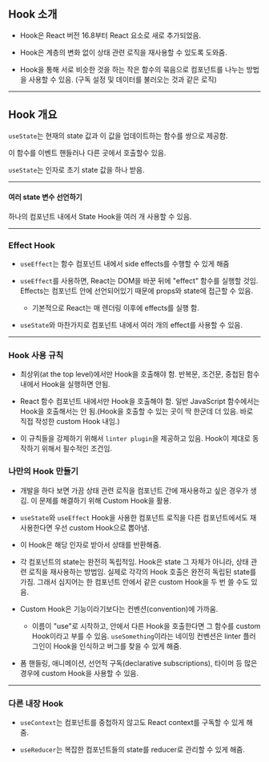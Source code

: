 ## Hook 소개

- Hook은 React 버전 16.8부터 React 요소로 새로 추가되었음.

- Hook은 계층의 변화 없이 상태 관련 로직을 재사용할 수 있도록 도와줌.

- Hook을 통해 서로 비슷한 것을 하는 작은 함수의 묶음으로 컴포넌트를 나누는 방법을 사용할 수 있음. (구독 설정 및 데이터를 불러오는 것과 같은 로직)

---

## Hook 개요

`useState`는 현재의 state 값과 이 값을 업데이트하는 함수를 쌍으로 제공함.

이 함수를 이벤트 핸들러나 다른 곳에서 호출할수 있음.

`useState`는 인자로 초기 state 값을 하나 받음.

---

#### 여러 state 변수 선언하기

하나의 컴포넌트 내에서 State Hook을 여러 개 사용할 수 있음.

---

### Effect Hook

- `useEffect`는 함수 컴포넌트 내에서 side effects를 수행할 수 있게 해줌

- `useEffect`를 사용하면, React는 DOM을 바꾼 뒤에 "effect" 함수를 실행할 것임. Effects는 컴포넌트 안에 선언되어있기 때문에 props와 state에 접근할 수 있음.
  
  - 기본적으로 React는 매 렌더링 이후에 effects를 실행 함.

- `useState`와 마찬가지로 컴포넌트 내에서 여러 개의 effect를 사용할 수 있음.

---

### Hook 사용 규칙

- 최상위(at the top level)에서만 Hook을 호출해야 함. 반복문, 조건문, 중첩된 함수 내에서 Hook을 실행하면 안됨.

- React 함수 컴포넌트 내에서만 Hook을 호출해야 함. 일반 JavaScript 함수에서는 Hook을 호출해서는 안 됨.(Hook을 호출할 수 있는 곳이 딱 한군데 더 있음. 바로 직접 작성한 custom Hook 내임.)

- 이 규칙들을 강제하기 위해서 `linter plugin`을 제공하고 있음. Hook이 제대로 동작하기 위해서 필수적인 조건임.

### 나만의 Hook 만들기

- 개발을 하다 보면 가끔 상태 관련 로직을 컴포넌트 간에 재사용하고 싶은 경우가 생김. 이 문제를 해결하기 위해 Custom Hook을 활용.

- `useState`와 `useEffect` Hook을 사용한 컴포넌트 로직을 다른 컴포넌트에서도 재사용한다면 우선 custom Hook으로 뽑아냄.

- 이 Hook은 해당 인자로 받아서 상태를 반환해줌.

- 각 컴포넌트의 state는 완전히 독립적임. Hook은 state 그 자체가 아니라, 상태 관련 로직을 재사용하는 방법임. 실제로 각각의 Hook 호출은 완전히 독립된 state를 가짐. 그래서 심지어는 한 컴포넌트 안에서 같은  custom Hook을 두 번 쓸 수도 있음.

- Custom Hook은 기능이라기보다는 컨벤션(convention)에 가까움.
  
  - 이름이 "use"로 시작하고, 안에서 다른 Hook을 호출한다면 그 함수를 custom Hook이라고 부를 수 있음. `useSomething`이라는 네이밍 컨벤션은 linter 플러그인이 Hook을 인식하고 버그를 찾을 수 있게 해줌.

- 폼 핸들링, 애니메이션, 선언적 구독(declarative subscriptions), 타이머 등 많은 경우에 custom Hook을 사용할 수 있음.

---

### 다른 내장 Hook

- `useContext`는 컴포넌트를 중첩하지 않고도 React context를 구독할 수 있게 해줌.

- `useReducer`는 복잡한 컴포넌트들의 state를 reducer로 관리할 수 있게 해줌.
